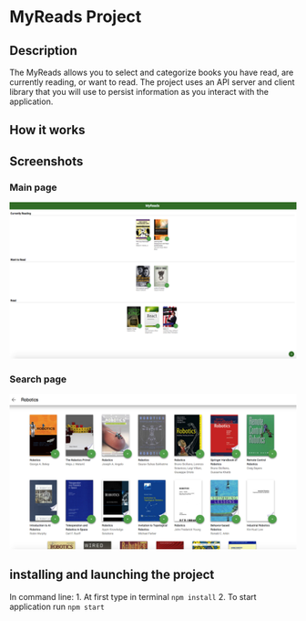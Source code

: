 # MyReads Project

## Description
The MyReads  allows you to select and categorize books you have read, are currently reading, or want to read. The project uses an API server and client library that you will use to persist information as you interact with the application.

## How it works

## Screenshots

### Main page
![Main page](./scrin1.png)

### Search page
![Search page](./scrin2.png)

 ## installing and launching the project
 In command line:
    1. At first type in terminal `npm install`
    2. To start application run `npm start`